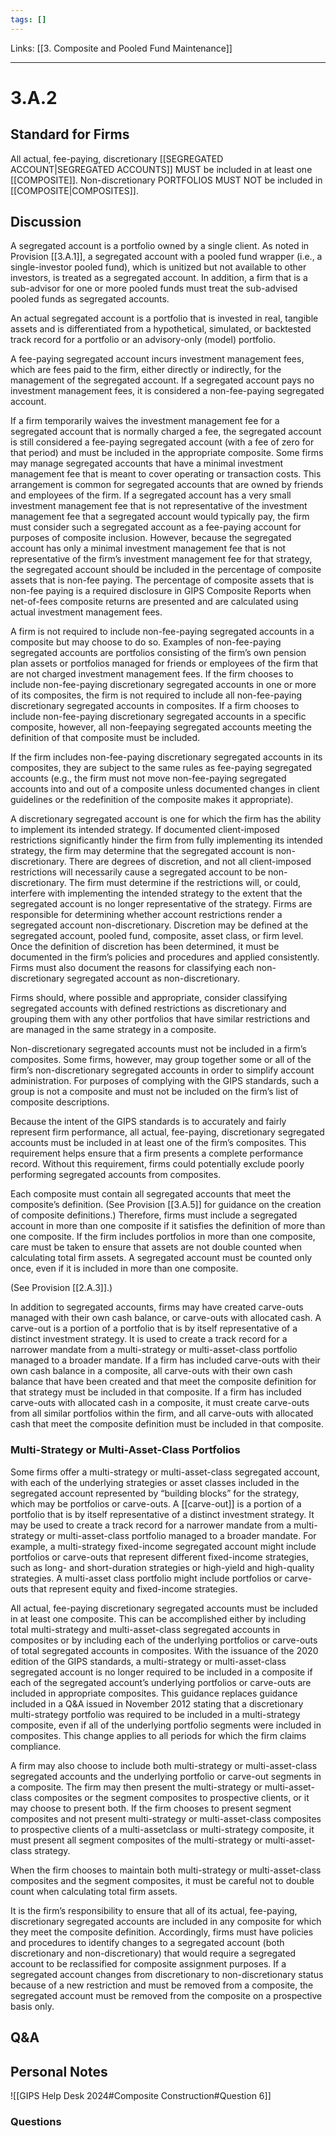 ```yaml
---
tags: []
---
```

Links: [[3. Composite and Pooled Fund Maintenance]]
___
# 3.A.2
## Standard for Firms
All actual, fee-paying, discretionary [[SEGREGATED ACCOUNT|SEGREGATED ACCOUNTS]] MUST be included in at least one [[COMPOSITE]]. Non-discretionary PORTFOLIOS MUST NOT be included in [[COMPOSITE|COMPOSITES]].
## Discussion
A segregated account is a portfolio owned by a single client. As noted in Provision [[3.A.1]], a segregated account with a pooled fund wrapper (i.e., a single-investor pooled fund), which is unitized but not available to other investors, is treated as a segregated account. In addition, a firm that is a sub-advisor for one or more pooled funds must treat the sub-advised pooled funds as segregated accounts.

An actual segregated account is a portfolio that is invested in real, tangible assets and is differentiated from a hypothetical, simulated, or backtested track record for a portfolio or an advisory-only (model) portfolio.

A fee-paying segregated account incurs investment management fees, which are fees paid to the firm, either directly or indirectly, for the management of the segregated account. If a segregated account pays no investment management fees, it is considered a non-fee-paying segregated account.

If a firm temporarily waives the investment management fee for a segregated account that is normally charged a fee, the segregated account is still considered a fee-paying segregated account (with a fee of zero for that period) and must be included in the appropriate composite. Some firms may manage segregated accounts that have a minimal investment management fee that is meant to cover operating or transaction costs. This arrangement is common for segregated accounts that are owned by friends and employees of the firm. If a segregated account has a very small investment management fee that is not representative of the investment management fee that a segregated account would typically pay, the firm must consider such a segregated account as a fee-paying account for purposes of composite inclusion. However, because the segregated account has only a minimal investment management fee that is not representative of the firm’s investment management fee for that strategy, the segregated account should be included in the percentage of composite assets that is non-fee paying. The percentage of composite assets that is non-fee paying is a required disclosure in GIPS Composite Reports when net-of-fees composite returns are presented and are calculated using actual investment management fees.

A firm is not required to include non-fee-paying segregated accounts in a composite but may choose to do so. Examples of non-fee-paying segregated accounts are portfolios consisting of the firm’s own pension plan assets or portfolios managed for friends or employees of the firm that are not charged investment management fees. If the firm chooses to include non-fee-paying discretionary segregated accounts in one or more of its composites, the firm is not required to include all non-fee-paying discretionary segregated accounts in composites. If a firm chooses to include non-fee-paying discretionary segregated accounts in a specific composite, however, all non-feepaying segregated accounts meeting the definition of that composite must be included.

If the firm includes non-fee-paying discretionary segregated accounts in its composites, they are subject to the same rules as fee-paying segregated accounts (e.g., the firm must not move non-fee-paying segregated accounts into and out of a composite unless documented changes in client guidelines or the redefinition of the composite makes it appropriate).

A discretionary segregated account is one for which the firm has the ability to implement its intended strategy. If documented client-imposed restrictions significantly hinder the firm from fully implementing its intended strategy, the firm may determine that the segregated account is non-discretionary. There are degrees of discretion, and not all client-imposed restrictions will necessarily cause a segregated account to be non-discretionary. The firm must determine if the restrictions will, or could, interfere with implementing the intended strategy to the extent that the segregated account is no longer representative of the strategy. Firms are responsible for determining whether account restrictions render a segregated account non-discretionary. Discretion may be defined at the segregated account, pooled fund, composite, asset class, or firm level. Once the definition of discretion has been determined, it must be documented in the firm’s policies and procedures and applied consistently. Firms must also document the reasons for classifying each non-discretionary segregated account as non-discretionary.

Firms should, where possible and appropriate, consider classifying segregated accounts with defined restrictions as discretionary and grouping them with any other portfolios that have similar restrictions and are managed in the same strategy in a composite.

Non-discretionary segregated accounts must not be included in a firm’s composites. Some firms, however, may group together some or all of the firm’s non-discretionary segregated accounts in order to simplify account administration. For purposes of complying with the GIPS standards, such a group is not a composite and must not be included on the firm’s list of composite descriptions.

Because the intent of the GIPS standards is to accurately and fairly represent firm performance, all actual, fee-paying, discretionary segregated accounts must be included in at least one of the firm’s composites. This requirement helps ensure that a firm presents a complete performance record. Without this requirement, firms could potentially exclude poorly performing segregated accounts from composites.

Each composite must contain all segregated accounts that meet the composite’s definition. (See Provision [[3.A.5]] for guidance on the creation of composite definitions.) Therefore, firms must include a segregated account in more than one composite if it satisfies the definition of more than one composite. If the firm includes portfolios in more than one composite, care must be taken to ensure that assets are not double counted when calculating total firm assets. A segregated account must be counted only once, even if it is included in more than one composite.

(See Provision [[2.A.3]].)

In addition to segregated accounts, firms may have created carve-outs managed with their own cash balance, or carve-outs with allocated cash. A carve-out is a portion of a portfolio that is by itself representative of a distinct investment strategy. It is used to create a track record for a narrower mandate from a multi-strategy or multi-asset-class portfolio managed to a broader mandate. If a firm has included carve-outs with their own cash balance in a composite, all carve-outs with their own cash balance that have been created and that meet the composite definition for that strategy must be included in that composite. If a firm has included carve-outs with allocated cash in a composite, it must create carve-outs from all similar portfolios within the firm, and all carve-outs with allocated cash that meet the composite definition must be included in that composite.
### Multi-Strategy or Multi-Asset-Class Portfolios
Some firms offer a multi-strategy or multi-asset-class segregated account, with each of the underlying strategies or asset classes included in the segregated account represented by “building blocks” for the strategy, which may be portfolios or carve-outs. A [[carve-out]] is a portion of a portfolio that is by itself representative of a distinct investment strategy. It may be used to create a track record for a narrower mandate from a multi-strategy or multi-asset-class portfolio managed to a broader mandate. For example, a multi-strategy fixed-income segregated account might include portfolios or carve-outs that represent different fixed-income strategies, such as long- and short-duration strategies or high-yield and high-quality strategies. A multi-asset class portfolio might include portfolios or carve-outs that represent equity and fixed-income strategies.

All actual, fee-paying discretionary segregated accounts must be included in at least one composite. This can be accomplished either by including total multi-strategy and multi-asset-class segregated accounts in composites or by including each of the underlying portfolios or carve-outs of total segregated accounts in composites. With the issuance of the 2020 edition of the GIPS standards, a multi-strategy or multi-asset-class segregated account is no longer required to be included in a composite if each of the segregated account’s underlying portfolios or carve-outs are included in appropriate composites. This guidance replaces guidance included in a Q&A issued in November 2012 stating that a discretionary multi-strategy portfolio was required to be included in a multi-strategy composite, even if all of the underlying portfolio segments were included in composites. This change applies to all periods for which the firm claims compliance.

A firm may also choose to include both multi-strategy or multi-asset-class segregated accounts and the underlying portfolio or carve-out segments in a composite. The firm may then present the multi-strategy or multi-asset-class composites or the segment composites to prospective clients, or it may choose to present both. If the firm chooses to present segment composites and not present multi-strategy or multi-asset-class composites to prospective clients of a multi-assetclass or multi-strategy composite, it must present all segment composites of the multi-strategy or multi-asset-class strategy.

When the firm chooses to maintain both multi-strategy or multi-asset-class composites and the segment composites, it must be careful not to double count when calculating total firm assets.

It is the firm’s responsibility to ensure that all of its actual, fee-paying, discretionary segregated accounts are included in any composite for which they meet the composite definition. Accordingly, firms must have policies and procedures to identify changes to a segregated account (both discretionary and non-discretionary) that would require a segregated account to be reclassified for composite assignment purposes. If a segregated account changes from discretionary to non-discretionary status because of a new restriction and must be removed from a composite, the segregated account must be removed from the composite on a prospective basis only.
## Q&A

## Personal Notes
![[GIPS Help Desk 2024#Composite Construction#Question 6]]

### Questions